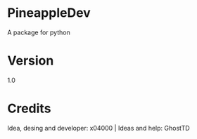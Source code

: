 # PineappleDev
A package for python
# Version
1.0
# Credits
Idea, desing and developer: x04000 | 
Ideas and help: GhostTD
